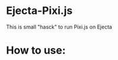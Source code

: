 Ejecta-Pixi.js
==============
This is small "hasck" to run Pixi.js on Ejecta

How to use:
==============
